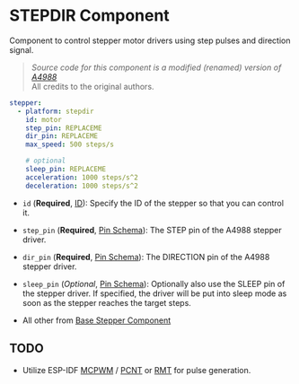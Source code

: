 # STEPDIR Component

Component to control stepper motor drivers using step pulses and direction signal.

> *Source code for this component is a modified (renamed) version of [A4988](a4988-stepper-component)* \
> All credits to the original authors.


```yaml
stepper:
  - platform: stepdir
    id: motor
    step_pin: REPLACEME
    dir_pin: REPLACEME
    max_speed: 500 steps/s

    # optional
    sleep_pin: REPLACEME
    acceleration: 1000 steps/s^2
    deceleration: 1000 steps/s^2
```

* `id` (**Required**, [ID][config-id]): Specify the ID of the stepper so that you can control it.

* `step_pin` (**Required**, [Pin Schema][config-pin]): The STEP pin of the A4988 stepper driver.

* `dir_pin` (**Required**, [Pin Schema][config-pin]): The DIRECTION pin of the A4988 stepper driver.

* `sleep_pin` (*Optional*, [Pin Schema][config-pin]): Optionally also use the SLEEP pin of the stepper driver. If specified, the driver will be put into sleep mode as soon as the stepper reaches the target steps.

* All other from [Base Stepper Component](base-stepper-component)



## TODO
* Utilize ESP-IDF [MCPWM](espidf-mcpwm) / [PCNT](espidf-pcnt) or [RMT](espidf-rmt) for pulse generation.


[config-id]: <https://esphome.io/guides/configuration-types#config-id> "ESPHome ID Config Schema"
[config-pin]: <https://esphome.io/guides/configuration-types#config-pin-schema> "ESPHome Pin Config Schema"
[base-stepper-component]: <https://esphome.io/components/stepper/#base-stepper-configuration> "Base Stepper Component"
[a4988-stepper-component]: <https://esphome.io/components/stepper/#a4988-component> "A4988 Stepper Component"
[espidf-rmt]: <https://docs.espressif.com/projects/esp-idf/en/stable/esp32/api-reference/peripherals/rmt.html> "ESP-IDF RMT"
[espidf-mcpwm]: <https://docs.espressif.com/projects/esp-idf/en/stable/esp32/api-reference/peripherals/mcpwm.html> "ESP-IDF MCPWM"
[espidf-pcnt]: <https://docs.espressif.com/projects/esp-idf/en/stable/esp32/api-reference/peripherals/pcnt.html> "ESP-IDF PCNT"
